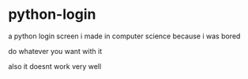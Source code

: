 # python-login




a python login screen i made in computer science because i was bored




do whatever you want with it




also it doesnt work very well
